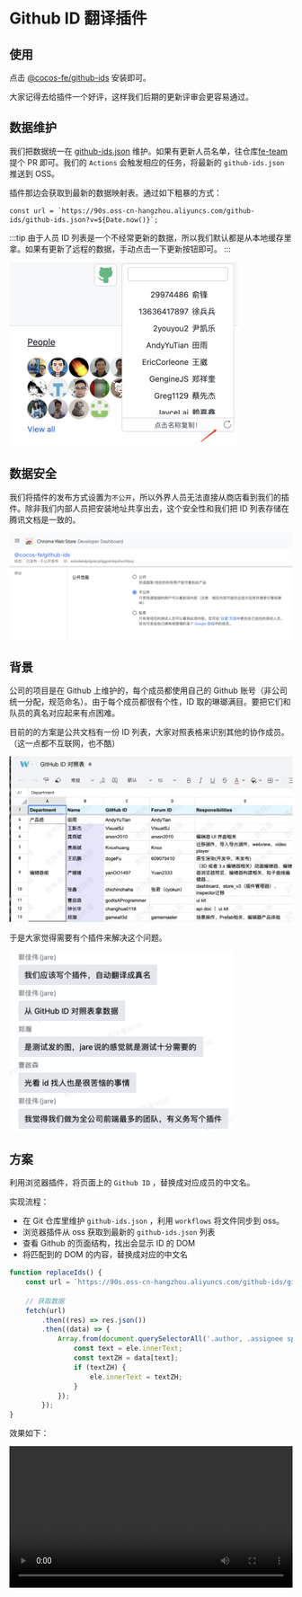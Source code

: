 # Github ID 翻译插件

## 使用

点击 [@cocos-fe/github-ids](https://chromewebstore.google.com/detail/eidodebdpdgnbcphggoimbpohochfpoj?authuser=0&hl=zh-CN) 安装即可。

大家记得去给插件一个好评，这样我们后期的更新评审会更容易通过。

## 数据维护

我们把数据统一在 [github-ids.json](https://github.com/cocos-creator/fe-team/blob/main/projects/github-ids/github-ids.json) 维护。如果有更新人员名单，往仓库[fe-team](https://github.com/cocos-creator/fe-team) 提个 PR 即可。我们的 `Actions` 会触发相应的任务，将最新的 `github-ids.json` 推送到 OSS。

插件那边会获取到最新的数据映射表。通过如下粗暴的方式：

```
const url = `https://90s.oss-cn-hangzhou.aliyuncs.com/github-ids/github-ids.json?v=${Date.now()}`;
```

:::tip
由于人员 ID 列表是一个不经常更新的数据，所以我们默认都是从本地缓存里拿。如果有更新了远程的数据，手动点击一下更新按钮即可。
:::

<img width="407" alt="image" src="./1.png">

## 数据安全

我们将插件的发布方式设置为`不公开`，所以外界人员无法直接从商店看到我们的插件。除非我们内部人员把安装地址共享出去，这个安全性和我们把 ID 列表存储在腾讯文档是一致的。

![image](./2.png)

## 背景

公司的项目是在 Github 上维护的，每个成员都使用自己的 Github 账号（非公司统一分配，规范命名）。由于每个成员都很有个性，ID 取的琳瑯满目。要把它们和队员的真名对应起来有点困难。

目前的的方案是公共文档有一份 ID 列表，大家对照表格来识别其他的协作成员。（这一点都不互联网，也不酷）

<img width="600" src="./3.png" />

于是大家觉得需要有个插件来解决这个问题。

<img width="400" src="./4.png" />

## 方案

利用浏览器插件，将页面上的 `Github ID` ，替换成对应成员的中文名。

实现流程：

-   在 Git 仓库里维护 `github-ids.json` ，利用 `workflows` 将文件同步到 oss。
-   浏览器插件从 oss 获取到最新的 `github-ids.json` 列表
-   查看 Github 的页面结构，找出会显示 ID 的 DOM
-   将匹配到的 DOM 的内容，替换成对应的中文名

```js
function replaceIds() {
    const url = `https://90s.oss-cn-hangzhou.aliyuncs.com/github-ids/github-ids.json?v=${Date.now()}`;

    // 获取数据
    fetch(url)
        .then((res) => res.json())
        .then((data) => {
            Array.from(document.querySelectorAll('.author, .assignee span, .TimelineItem-body a span')).forEach((ele) => {
                const text = ele.innerText;
                const textZH = data[text];
                if (textZH) {
                    ele.innerText = textZH;
                }
            });
        });
}
```

效果如下：

<video width="100%" controls src="./github-ids.mov" />

我们替换了页面上原本显示 Github ID 的地方，展示为中文名称。并且在右上角放置了一个 ICON，点击可以展开/关闭一个 ID 列表。

列表支持按中文名搜索 ID，方便 `@` 其他成员。 点击 ID 或者中文名称都可以复制对应内容。

如果远程更新了数据，点击刷新按钮即可同步远程数据。

## 遇到的问题

Github 某些页面是以 SPA 的方式渲染，导致它进行路由切换的时候不会刷新页面，进而不能通过 onload 这样的方式来执行替换 ID 的逻辑。

而如果通过监听 `popstate` 事件，它无法捕获 `history.pushState() | history.replaceState()` ，所以此路不通（可能魔改可以）。

不过我们发现，Github 在路由切换时，有个进度条的呈现，于是我们通过监听这个进度条的 width 变化，如果达到 100% ，说明页面切换成功。

```js
function observerProgress() {
    const $progress = document.querySelector('.Progress-item');
    const callback = function (mutationsList) {
        for (let mutation of mutationsList) {
            if (mutation.type === 'attributes') {
                if ($progress.style.width === '100%') {
                    window.setTimeout(replaceIds, 200);
                }
            }
        }
    };

    const observer = new MutationObserver(callback);
    observer.observe($progress, { attributes: true });
    // observer.disconnect();
}
```
